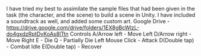 I have tried my best to assimilate the sample files that had been given in the task (the character, and the scene) to build a scene in Unity. I have included a soundtrack as well, and added some custom art.
Google Drive - https://drive.google.com/drive/folders/1EX8gBcWlzL-do4gxdzRptDvKoAs8lTtn
Controls 
A/Arrow left - Move Left
D/Arrow right - Move Right
E - Die
Q - Partially Die
Left Mouse Click - Attack
D(Double tap) - Combat Idle
E(Double tap) - Recover
